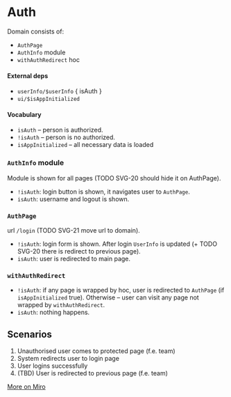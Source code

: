 # Auth

Domain consists of:

- `AuthPage`
- `AuthInfo` module
- `withAuthRedirect` hoc

#### External deps

- `userInfo/$userInfo` { isAuth }
- `ui/$isAppInitialized`

#### Vocabulary

- `isAuth` – person is authorized.
- `!isAuth` – person is no authorized.
- `isAppInitialized` – all necessary data is loaded

### `AuthInfo` module

Module is shown for all pages (TODO SVG-20 should hide it on AuthPage).

- `!isAuth`: login button is shown, it navigates user to `AuthPage`.
- `isAuth`: username and logout is shown.

### `AuthPage`

url `/login` (TODO SVG-21 move url to domain).

- `!isAuth`: login form is shown. After login `UserInfo` is updated (+ TODO SVG-20 there is redirect to previous page).
- `isAuth`: user is redirected to main page.

### `withAuthRedirect`

- `!isAuth`: if any page is wrapped by hoc, user is redirected to `AuthPage` (if `isAppInitialized` true).
  Otherwise – user can visit any page not wrapped by `withAuthRedirect`.
- `isAuth`: nothing happens.

## Scenarios

1. Unauthorised user comes to protected page (f.e. team)
2. System redirects user to login page
3. User logins successfully
4. (TBD) User is redirected to previous page (f.e. team)

[More on Miro](https://miro.com/app/board/o9J_ksGbQ74=/?moveToWidget=3458764519487810631&cot=14)
